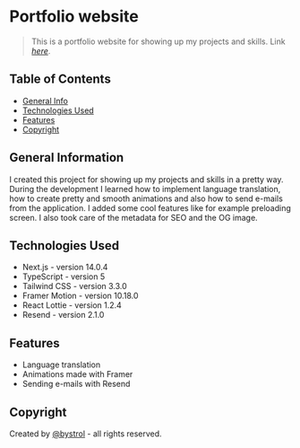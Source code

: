 # Portfolio website

> This is a portfolio website for showing up my projects and skills.
> Link [_here_](https://www.michalbystryk.dev/).

## Table of Contents

- [General Info](#general-information)
- [Technologies Used](#technologies-used)
- [Features](#features)
- [Copyright](#copyright)

## General Information

I created this project for showing up my projects and skills in a pretty way. During the development I learned how to implement language translation, how to create pretty and smooth animations and also how to send e-mails from the application. I added some cool features like for example preloading screen. I also took care of the metadata for SEO and the OG image.

## Technologies Used

- Next.js - version 14.0.4
- TypeScript - version 5
- Tailwind CSS - version 3.3.0
- Framer Motion - version 10.18.0
- React Lottie - version 1.2.4
- Resend - version 2.1.0

## Features

- Language translation
- Animations made with Framer
- Sending e-mails with Resend


## Copyright

Created by [@bystrol](https://github.com/Bystrol) - all rights reserved.

